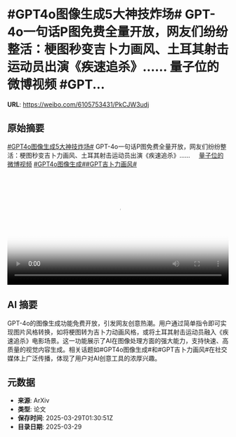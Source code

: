 # #GPT4o图像生成5大神技炸场# GPT-4o一句话P图免费全量开放，网友们纷纷整活：梗图秒变吉卜力画风、土耳其射击运动员出演《疾速追杀》…… 量子位的微博视频 #GPT...

**URL**: https://weibo.com/6105753431/PkCJW3udj

## 原始摘要

<a href="https://m.weibo.cn/search?containerid=231522type%3D1%26t%3D10%26q%3D%23GPT4o%E5%9B%BE%E5%83%8F%E7%94%9F%E6%88%905%E5%A4%A7%E7%A5%9E%E6%8A%80%E7%82%B8%E5%9C%BA%23&amp;extparam=%23GPT4o%E5%9B%BE%E5%83%8F%E7%94%9F%E6%88%905%E5%A4%A7%E7%A5%9E%E6%8A%80%E7%82%B8%E5%9C%BA%23" data-hide=""><span class="surl-text">#GPT4o图像生成5大神技炸场#</span></a> GPT-4o一句话P图免费全量开放，网友们纷纷整活：梗图秒变吉卜力画风、土耳其射击运动员出演《疾速追杀》…… <a href="https://video.weibo.com/show?fid=1034:5149153873821705" data-hide=""><span class="url-icon"><img style="width: 1rem;height: 1rem" src="https://h5.sinaimg.cn/upload/2015/09/25/3/timeline_card_small_video_default.png" referrerpolicy="no-referrer"></span><span class="surl-text">量子位的微博视频</span></a> <a href="https://m.weibo.cn/search?containerid=231522type%3D1%26t%3D10%26q%3D%23GPT4o%E5%9B%BE%E5%83%8F%E7%94%9F%E6%88%90%23&amp;extparam=%23GPT4o%E5%9B%BE%E5%83%8F%E7%94%9F%E6%88%90%23" data-hide=""><span class="surl-text">#GPT4o图像生成#</span></a><a href="https://m.weibo.cn/search?containerid=231522type%3D1%26t%3D10%26q%3D%23GPT%E5%90%89%E5%8D%9C%E5%8A%9B%E7%94%BB%E9%A3%8E%23&amp;extparam=%23GPT%E5%90%89%E5%8D%9C%E5%8A%9B%E7%94%BB%E9%A3%8E%23" data-hide=""><span class="surl-text">#GPT吉卜力画风#</span></a> <br clear="both"><div style="clear: both"></div><video controls="controls" poster="https://tvax4.sinaimg.cn/orj480/006Fd7o3ly1hzwl9mf3krj30u01hc0xy.jpg" style="width: 100%"><source src="https://f.video.weibocdn.com/o0/OOxQLFSElx08n1EWeGAw01041200bGI50E010.mp4?label=mp4_720p&amp;template=720x1280.24.0&amp;ori=0&amp;ps=1CwnkDw1GXwCQx&amp;Expires=1743215367&amp;ssig=e8VYwFNUHu&amp;KID=unistore,video"><source src="https://f.video.weibocdn.com/o0/0VppG4N9lx08n1EWcUEM010412006ErE0E010.mp4?label=mp4_hd&amp;template=540x960.24.0&amp;ori=0&amp;ps=1CwnkDw1GXwCQx&amp;Expires=1743215367&amp;ssig=CGG6kDCD0f&amp;KID=unistore,video"><source src="https://f.video.weibocdn.com/o0/VHCwTmB5lx08n1EVRpbi010412003EIj0E010.mp4?label=mp4_ld&amp;template=360x640.24.0&amp;ori=0&amp;ps=1CwnkDw1GXwCQx&amp;Expires=1743215367&amp;ssig=dQj9x4wg5x&amp;KID=unistore,video"><p>视频无法显示，请前往<a href="https://video.weibo.com/show?fid=1034%3A5149153873821705" target="_blank" rel="noopener noreferrer">微博视频</a>观看。</p></video>

## AI 摘要

GPT-4o的图像生成功能免费开放，引发网友创意热潮。用户通过简单指令即可实现图片风格转换，如将梗图转为吉卜力动画风格，或将土耳其射击运动员融入《疾速追杀》电影场景。这一功能展示了AI在图像处理方面的强大能力，支持快速、高质量的视觉内容生成。相关话题如#GPT4o图像生成#和#GPT吉卜力画风#在社交媒体上广泛传播，体现了用户对AI创意工具的浓厚兴趣。

## 元数据

- **来源**: ArXiv
- **类型**: 论文
- **保存时间**: 2025-03-29T01:30:51Z
- **目录日期**: 2025-03-29
